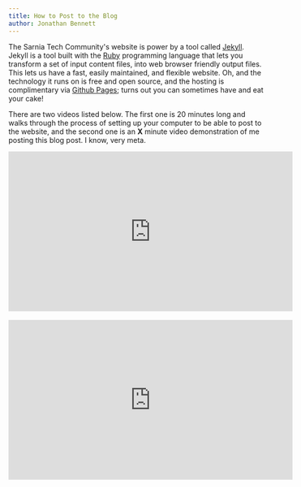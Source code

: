 ```yaml
---
title: How to Post to the Blog
author: Jonathan Bennett
---
```


The Sarnia Tech Community's website is power by a tool called [Jekyll](https://jekyllrb.com). Jekyll is a tool built with the [Ruby](https://www.ruby-lang.org/en/) programming language that lets you transform a set of input content files, into web browser friendly output files. This lets us have a fast, easily maintained, and flexible website. Oh, and the technology it runs on is free and open source, and the hosting is complimentary via [Github Pages](https://pages.github.com); turns out you can sometimes have and eat your cake!

There are two videos listed below. The first one is 20 minutes long and walks through the process of setting up your computer to be able to post to the website, and the second one is an **X** minute video demonstration of me posting this blog post. I know, very meta. 

<div class="has-text-centered">
  <iframe width="560" height="315" src="https://www.youtube.com/embed/N0tKpV7HY0U" frameborder="0" allow="accelerometer; autoplay; encrypted-media; gyroscope; picture-in-picture" allowfullscreen></iframe>
  <br><br>
  <iframe width="560" height="315" src="https://www.youtube.com/embed/N0tKpV7HY0U" frameborder="0" allow="accelerometer; autoplay; encrypted-media; gyroscope; picture-in-picture" allowfullscreen></iframe>
</div>
